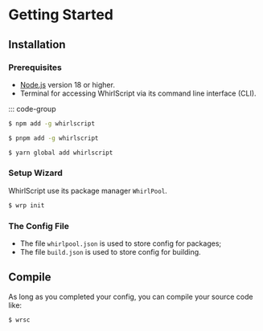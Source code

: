 # Getting Started

## Installation

### Prerequisites

- [Node.js](https://nodejs.org/) version 18 or higher.
- Terminal for accessing WhirlScript via its command line interface (CLI).

::: code-group

```sh [npm]
$ npm add -g whirlscript
```

```sh [pnpm]
$ pnpm add -g whirlscript
```

```sh [yarn]
$ yarn global add whirlscript
```

### Setup Wizard

WhirlScript use its package manager `WhirlPool`.

```sh [npm]
$ wrp init
```

### The Config File

- The file `whirlpool.json` is used to store config for packages;
- The file `build.json` is used to store config for building.

## Compile

As long as you completed your config, you can compile your source code like:

```sh [npm]
$ wrsc
```

